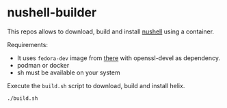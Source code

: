 # nushell-builder

This repos allows to download, build and install [nushell](https://www.nushell.sh/) using a container.

Requirements:
- It uses `fedora-dev` image from [there](../fedora-dev) with openssl-devel as dependency.
- podman or docker
- sh must be available on your system

Execute the `build.sh` script to download, build and install helix.

```sh
./build.sh
```
